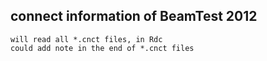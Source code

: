 
##  connect information of BeamTest 2012

    will read all *.cnct files, in Rdc
    could add note in the end of *.cnct files


